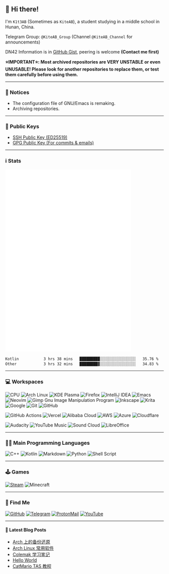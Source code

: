 ## 👋 Hi there!

I'm `K1t3AB` (Sometimes as `KiteAB`), a student studying in a middle school in Hunan, China.

Telegram Group: `@KiteAB_Group` (Channel `@KiteAB_Channel` for announcements)

DN42 Information is in [GitHub Gist](https://gist.github.com/KiteAB/cd2d96b72fecdd490eb346d8ded50d19), peering is welcome **(Contact me first)**

**⭐IMPORTANT⭐: Most archived repositories are VERY UNSTABLE or even UNUSABLE! Please look for another repositories to replace them, or test them carefully before using them.**

---

### 📣 Notices

- The configuration file of GNU/Emacs is remaking.
- Archiving repositories.

---

### 🔑 Public Keys

- [SSH Public Key (ED25519)](https://gist.github.com/KiteAB/4b6095b69496b6e2b4d2d39067fca539)
- [GPG Public Key (For commits & emails)](https://github.com/KiteAB.gpg)

---

### ℹ️ Stats

<!--| <a href="https://github.com/anuraghazra/github-readme-stats"><img align="center" src="https://github-readme-stats.vercel.app/api?username=KiteAB&show_icons=true&include_all_commits=true&theme=tokyonight&hide_border=true" alt="K1t3AB's GitHub Stats" /></a> | <a href="https://github.com/anuraghazra/github-readme-stats"><img align="center" src="https://github-readme-stats.vercel.app/api/top-langs/?username=KiteAB&layout=compact&theme=tokyonight&hide_border=true" /></a> |
| ------------- | ------------- |-->
<img align="center" src="/github-metrics.svg" alt="Metrics" width="400">

<!--START_SECTION:waka-->

```text
Kotlin           3 hrs 38 mins   █████████░░░░░░░░░░░░░░░░   35.76 %
Other            3 hrs 32 mins   ████████▓░░░░░░░░░░░░░░░░   34.83 %
```

<!--END_SECTION:waka-->

---

### 💻 Workspaces

![CPU](https://img.shields.io/badge/AMD-Ryzen_5_4500U-ED1C24?style=for-the-badge&logo=amd&logoColor=white)
![Arch Linux](https://img.shields.io/badge/Arch_Linux-1793D1?style=for-the-badge&logo=arch-linux&logoColor=white)
![KDE Plasma](https://img.shields.io/badge/KDE_Plasma-lightblue?style=for-the-badge&logo=KDE)
![Firefox](https://img.shields.io/badge/Firefox_Browser-FF7139?style=for-the-badge&logo=Firefox-Browser&logoColor=white)
![IntelliJ IDEA](https://img.shields.io/badge/IntelliJ_IDEA-000000.svg?style=for-the-badge&logo=intellij-idea&logoColor=white)
![Emacs](https://img.shields.io/badge/Emacs-%237F5AB6.svg?&style=for-the-badge&logo=gnu-emacs&logoColor=white)
![Neovim](https://img.shields.io/badge/NeoVim-%2357A143.svg?&style=for-the-badge&logo=neovim&logoColor=white)
![Gimp Gnu Image Manipulation Program](https://img.shields.io/badge/Gimp-657D8B?style=for-the-badge&logo=gimp&logoColor=FFFFFF)
![Inkscape](https://img.shields.io/badge/Inkscape-e0e0e0?style=for-the-badge&logo=inkscape&logoColor=080A13)
![Krita](https://img.shields.io/badge/Krita-203759?style=for-the-badge&logo=krita&logoColor=EEF37B)
![Google](https://img.shields.io/badge/google-4285F4?style=for-the-badge&logo=google&logoColor=white)
![Git](https://img.shields.io/badge/git-%23F05033.svg?style=for-the-badge&logo=git&logoColor=white)
![GitHub](https://img.shields.io/badge/github-%23121011.svg?style=for-the-badge&logo=github&logoColor=white)

![GitHub Actions](https://img.shields.io/badge/GitHub_Actions-2088FF?style=for-the-badge&logo=github-actions&logoColor=white)
![Vercel](https://img.shields.io/badge/Vercel-000000?style=for-the-badge&logo=vercel&logoColor=white)
![Alibaba Cloud](https://img.shields.io/badge/AlibabaCloud-%23FF6701.svg?style=for-the-badge&logo=alibabacloud&logoColor=white)
![AWS](https://img.shields.io/badge/AWS-%23FF9900.svg?style=for-the-badge&logo=amazon-aws&logoColor=white)
![Azure](https://img.shields.io/badge/azure-%230072C6.svg?style=for-the-badge&logo=microsoftazure&logoColor=white)
![Cloudflare](https://img.shields.io/badge/Cloudflare-F38020?style=for-the-badge&logo=Cloudflare&logoColor=white)

![Audacity](https://img.shields.io/badge/Audacity-0000CC?style=for-the-badge&logo=audacity&logoColor=white)
![YouTube Music](https://img.shields.io/badge/YouTube_Music-FF0000?style=for-the-badge&logo=youtube-music&logoColor=white)
![Sound Cloud](https://img.shields.io/badge/sound%20cloud-FF5500?style=for-the-badge&logo=soundcloud&logoColor=white)
![LibreOffice](https://img.shields.io/badge/LibreOffice-%2318A303?style=for-the-badge&logo=LibreOffice&logoColor=white)

---

### 🧑‍💻 Main Programming Languages

![C++](https://img.shields.io/badge/c++-%2300599C.svg?style=for-the-badge&logo=c%2B%2B&logoColor=white)
![Kotlin](https://img.shields.io/badge/kotlin-%230095D5.svg?style=for-the-badge&logo=kotlin&logoColor=white)
![Markdown](https://img.shields.io/badge/markdown-%23000000.svg?style=for-the-badge&logo=markdown&logoColor=white)
![Python](https://img.shields.io/badge/python-3670A0?style=for-the-badge&logo=python&logoColor=ffdd54)
![Shell Script](https://img.shields.io/badge/shell_script-%23121011.svg?style=for-the-badge&logo=gnu-bash&logoColor=white)

---

### 🕹  Games

[![Steam](https://img.shields.io/badge/Steam-000000?style=for-the-badge&logo=steam&logoColor=white)](https://steamcommunity.com/id/KiteAB)
![Minecraft](https://img.shields.io/badge/K1t3AB-green?style=for-the-badge&logo=Minecraft&logoColor=white)

---

### 📱 Find Me

[![GitHub](https://img.shields.io/badge/GitHub-100000?style=for-the-badge&logo=github&logoColor=white)](https://github.com/KiteAB)
[![Telegram](https://img.shields.io/badge/Telegram-2CA5E0?style=for-the-badge&logo=telegram&logoColor=white)](https://t.me/K1t3AB)
[![ProtonMail](https://img.shields.io/badge/ProtonMail-8B89CC?style=for-the-badge&logo=protonmail&logoColor=white)](mailto:kiteab233@proton.me)
[![YouTube](https://img.shields.io/badge/YouTube-FF0000?style=for-the-badge&logo=youtube&logoColor=white)](https://www.youtube.com/channel/UC6LftyENBlY5OkyL31r46nQ)

---


#### 📕 Latest Blog Posts

<!-- BLOG-POST-LIST:START -->
- [Arch 上的备份还原](https://blog.kiteab.me/arch-backup-forward/)
- [Arch Linux 常用软件](https://blog.kiteab.me/arch-software/)
- [Colemak 学习笔记](https://blog.kiteab.me/colemak/)
- [Hello World](https://blog.kiteab.me/hello-world/)
- [CatMario TAS 教程](https://blog.kiteab.me/catmario-tas/)
<!-- BLOG-POST-LIST:END -->
